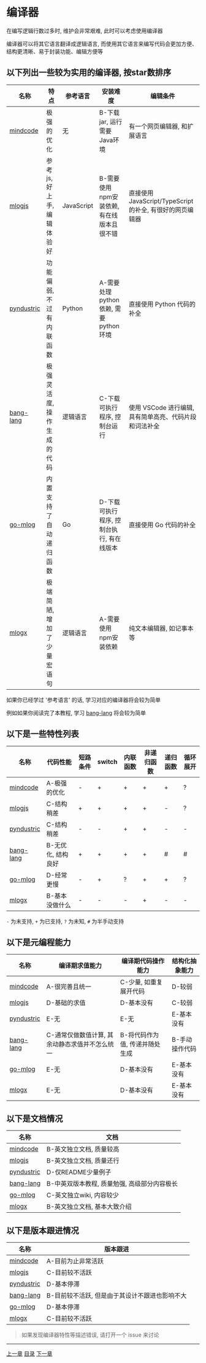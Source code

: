 # 编译器

在编写逻辑行数过多时, 维护会非常艰难, 此时可以考虑使用编译器

编译器可以将其它语言翻译成逻辑语言,
而使用其它语言来编写代码会更加方便、结构更清晰、易于封装功能、编辑方便等

## 以下列出一些较为实用的编译器, 按star数排序

| 名称          | 特点                       | 参考语言       | 安装难度                                             | 编辑条件                                                  |
| ---           | ---                        | ---            | ---                                                  | ---                                                       |
| [mindcode]    | 极强的优化                 | 无             | B-下载jar, 运行需要Java环境                          | 有一个网页编辑器, 和扩展语言                              |
| [mlogjs]      | 参考js, 好上手, 编辑体验好 | JavaScript     | B-需要使用npm安装依赖, 有在线版本且很不错            | 直接使用 JavaScript/TypeScript 的补全, 有很好的网页编辑器 |
| [pyndustric]  | 功能偏弱, 不过有内联函数   | Python         | A-需要处理python依赖, 需要python环境                 | 直接使用 Python 代码的补全                                |
| [bang-lang]   | 极强灵活度, 操作生成的代码 | 逻辑语言       | C-下载可执行程序, 控制台运行                         | 使用 VSCode 进行编辑, 具有简单高亮、代码片段和词法补全    |
| [go-mlog]     | 内置支持了自动递归函数     | Go             | D-下载可执行程序, 控制台执行, 有在线版本             | 直接使用 Go 代码的补全                                    |
| [mlogx]       | 极端简陋, 增加了少量宏语句 | 逻辑语言       | A-需要使用npm安装依赖                                | 纯文本编辑器, 如记事本等                                  |

如果你已经学过 '参考语言' 的话, 学习对应的编译器将会较为简单

例如如果你阅读完了本教程, 学习 [bang-lang] 将会较为简单


## 以下是一些特性列表

| 名称          | 代码性能           | 短路条件 | switch | 内联函数 | 非递归函数 | 递归函数 | 循环展开 |
| ---           | ---                | ---      | ---    | ---      | ---        | ---      | ---      |
| [mindcode]    | A-极强的优化       | -        | +      | +        | +          | +        | ?        |
| [mlogjs]      | C-结构稍差         | +        | +      | +        | +          | -        | ?        |
| [pyndustric]  | C-结构稍差         | -        | -      | +        | +          | -        | -        |
| [bang-lang]   | B-无优化, 结构良好 | +        | +      | +        | +          | #        | #        |
| [go-mlog]     | D-经常更慢         | -        | +      | ?        | +          | +        | ?        |
| [mlogx]       | B-基本没做什么     | -        | -      | -        | +          | -        | -        |

`-` 为未支持, `+` 为已支持, `?` 为未知, `#` 为半手动支持


## 以下是元编程能力

| 名称          | 编译期求值能力                                 | 编译期代码操作能力             | 结构化抽象能力 |
| ---           | ---                                            | ---                            | ---            |
| [mindcode]    | A-很完善且统一                                 | C-少量, 如重复展开代码         | D-较弱         |
| [mlogjs]      | D-基础的求值                                   | D-基本没有                     | C-较弱         |
| [pyndustric]  | E-无                                           | E-无                           | E-基本没有     |
| [bang-lang]   | C-通常仅做数值计算, 其余动静态求值并不怎么统一 | B-将代码作为值, 传递并随处生成 | B-手动操作代码 |
| [go-mlog]     | E-无                                           | D-基本没有                     | E-基本没有     |
| [mlogx]       | E-无                                           | D-基本没有                     | E-基本没有     |


## 以下是文档情况

| 名称          | 文档                                         |
| ---           | ---                                          |
| [mindcode]    | B-英文独立文档, 质量较高                     |
| [mlogjs]      | B-英文独立文档, 质量还行                     |
| [pyndustric]  | D-仅README少量例子                           |
| [bang-lang]   | B-中英双版本教程, 质量勉强, 高级部分内容极长 |
| [go-mlog]     | C-英文独立wiki, 内容较少                     |
| [mlogx]       | B-英文独立文档, 基本大致介绍                 |


## 以下是版本跟进情况

| 名称          | 版本跟进                                       |
| ---           | ---                                            |
| [mindcode]    | A-目前为止非常活跃                             |
| [mlogjs]      | C-目前较不活跃                                 |
| [pyndustric]  | D-基本停滞                                     |
| [bang-lang]   | B-目前较不活跃, 但是由于其设计不跟进也影响不大 |
| [go-mlog]     | D-基本停滞                                     |
| [mlogx]       | C-目前较不活跃                                 |



[mindcode]: https://github.com/cardillan/mindcode
[mlogjs]: https://github.com/mlogjs/mlogjs
[pyndustric]: https://github.com/Lonami/pyndustric
[bang-lang]: https://github.com/A4-Tacks/mindustry_logic_bang_lang
[go-mlog]: https://github.com/Vilsol/go-mlog
[mlogx]: https://github.com/BalaM314/mlogx

> 如果发现编译器特性等描述错误, 请打开一个 issue 来讨论

---
[上一章](./24-world-processor.md)
[目录](./README.md)
[下一章](./26-start-bang-lang.md)
